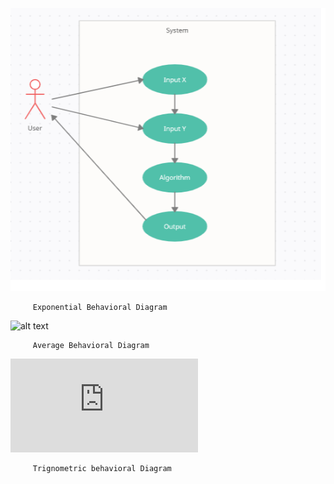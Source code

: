 
![alt text](https://github.com/99003512/SDLC_Calculator/blob/main/Architecture/Behavioural%20Diagrams/Exponential%20low%20level.png)

         Exponential Behavioral Diagram

![alt text](https://github.com/99003512/SDLC_Calculator/blob/main/Architecture/Behavioural%20Diagrams/Average_Behavioral.jpg)

         Average Behavioral Diagram

![alt text](https://github.com/99003512/SDLC_Calculator/blob/main/Architecture/Behavioural%20Diagrams/Behavioural%20diagram-Trignometry.odt)

         Trignometric behavioral Diagram
